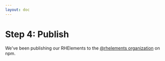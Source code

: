 ```yaml
---
layout: doc
---
```


# Step 4: Publish

We've been publishing our RHElements to the [@rhelements organization](https://www.npmjs.com/org/rhelements) on npm.
